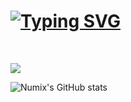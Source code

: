 
# [![Typing SVG](https://readme-typing-svg.herokuapp.com?font=Fira+Code&pause=1000&color=C0C0C0&width=435&lines=Your+local+programmer;6D+69+6E+65+63+72+61+66+74;Trying+to+brick+my+Wii+U)](https://git.io/typing-svg)

<div style="display: inline_block"><br/>

  <img src="https://skillicons.dev/icons?i=github,linux,arch,c,java,arduino" /><br>
  
</div>

![Numix's GitHub stats](https://github-readme-stats.vercel.app/api?username=ltsnumix&show_icons=true&theme=dark)




